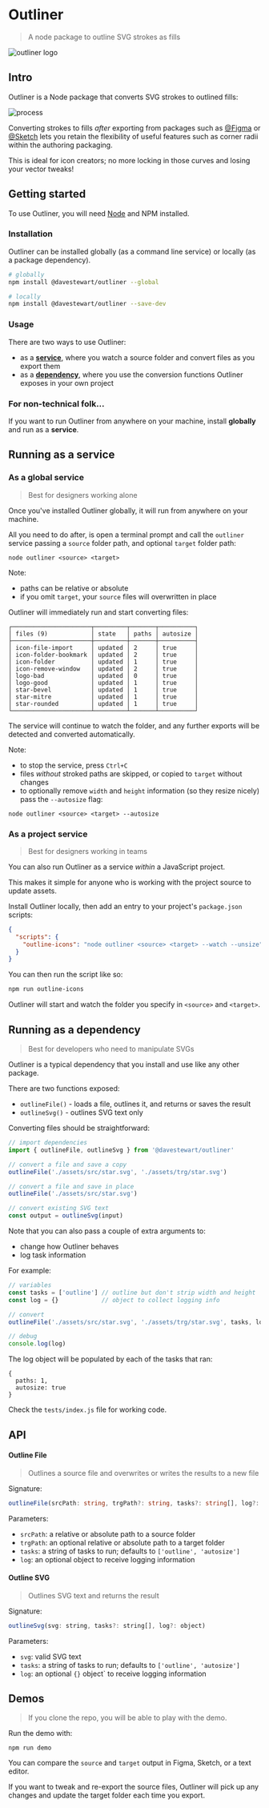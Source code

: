 # Outliner

> A node package to outline SVG strokes as fills

![outliner logo](https://raw.githubusercontent.com/davestewart/outliner/master/assets/artwork/outliner-logo.png)

## Intro

Outliner is a Node package that converts SVG strokes to outlined fills:

![process](https://raw.githubusercontent.com/davestewart/outliner/master/assets/artwork/process.png)

Converting strokes to fills *after* exporting from packages such as  [@Figma](https://twitter.com/figma) or  [@Sketch](https://twitter.com/sketch) lets you retain the flexibility of useful features such as corner radii within the authoring packaging.

This is ideal for icon creators; no more locking in those curves and losing your vector tweaks!

## Getting started

To use Outliner, you will need [Node](https://nodejs.org/en/) and NPM installed.

### Installation

Outliner can be installed globally (as a command line service) or locally (as a package dependency).

```bash
# globally
npm install @davestewart/outliner --global
```

```bash
# locally
npm install @davestewart/outliner --save-dev
```

### Usage

There are two ways to use Outliner:

- as a **[service](#running-as-a-service)**, where you watch a source folder and convert files as you export them
- as a **[dependency](#running-as-a-dependency)**, where you use the conversion functions Outliner exposes in your own project

### For non-technical folk...

If you want to run Outliner from anywhere on your machine, install **globally** and run as a **service**.

## Running as a service

### As a global service

> Best for designers working alone

Once you've installed Outliner globally, it will run from anywhere on your machine.

All you need to do after, is open a terminal prompt and call the `outliner` service passing a `source` folder path, and optional `target` folder path:

```
node outliner <source> <target>
```

Note:

- paths can be relative or absolute
- if you omit `target`, your `source` files will overwritten in place

Outliner will immediately run and start converting files:

```
┌──────────────────────┬─────────┬───────┬──────────┐
│ files (9)            │ state   │ paths │ autosize │
├──────────────────────┼─────────┼───────┼──────────┤
│ icon-file-import     │ updated │ 2     │ true     │
│ icon-folder-bookmark │ updated │ 2     │ true     │
│ icon-folder          │ updated │ 1     │ true     │
│ icon-remove-window   │ updated │ 2     │ true     │
│ logo-bad             │ updated │ 0     │ true     │
│ logo-good            │ updated │ 1     │ true     │
│ star-bevel           │ updated │ 1     │ true     │
│ star-mitre           │ updated │ 1     │ true     │
│ star-rounded         │ updated │ 1     │ true     │
└──────────────────────┴─────────┴───────┴──────────┘
```

The service will continue to watch the folder, and any further exports will be detected and converted automatically.

Note:

- to stop the service, press `Ctrl+C`
- files *without* stroked paths are skipped, or copied to `target` without changes 
- to optionally remove `width` and `height` information (so they resize nicely) pass the `--autosize` flag:

```
node outliner <source> <target> --autosize
```

### As a project service

> Best for designers working in teams

You can also run Outliner as a service *within* a JavaScript project.

This makes it simple for anyone who is working with the project source to update assets.

Install Outliner locally, then add an entry to your project's `package.json` scripts:

```json
{
  "scripts": {
    "outline-icons": "node outliner <source> <target> --watch --unsize"
  }
}
```

You can then run the script like so:

```bash
npm run outline-icons
```

Outliner will start and watch the folder you specify in `<source>` and `<target>`.

## Running as a dependency

> Best for developers who need to manipulate SVGs

Outliner is a typical dependency that you install and use like any other package.

There are two functions exposed:

- `outlineFile()` - loads a file, outlines it, and returns or saves the result
- `outlineSvg()` - outlines SVG text only

Converting files should be straightforward:

```js
// import dependencies
import { outlineFile, outlineSvg } from '@davestewart/outliner'

// convert a file and save a copy
outlineFile('./assets/src/star.svg', './assets/trg/star.svg')

// convert a file and save in place
outlineFile('./assets/src/star.svg')

// convert existing SVG text
const output = outlineSvg(input)
```

Note that you can also pass a couple of extra arguments to:

- change how Outliner behaves
- log task information

For example:

```js
// variables
const tasks = ['outline'] // outline but don't strip width and height
const log = {}            // object to collect logging info

// convert
outlineFile('./assets/src/star.svg', './assets/trg/star.svg', tasks, log)

// debug
console.log(log)
```

The log object will be populated by each of the tasks that ran:

```
{
  paths: 1,
  autosize: true
}
```

Check the `tests/index.js` file for working code.

## API

#### Outline File

> Outlines a source file and overwrites or writes the results to a new file

Signature:

```ts
outlineFile(srcPath: string, trgPath?: string, tasks?: string[], log?: object)
```

Parameters:

- `srcPath`: a relative or absolute path to a source folder
- `trgPath`: an optional relative or absolute path to a target folder
- `tasks`: a string of tasks to run; defaults to `['outline', 'autosize']`
- `log`: an optional object to receive logging information

#### Outline SVG

> Outlines SVG text and returns the result

Signature:

```js
outlineSvg(svg: string, tasks?: string[], log?: object)
```

Parameters:

- `svg`: valid SVG text
- `tasks`: a string of tasks to run; defaults to `['outline', 'autosize']`
- `log`: an optional `{}` object` to receive logging information

## Demos

> If you clone the repo, you will be able to play with the demo.

Run the demo with:

```
npm run demo
```

You can compare the `source` and `target` output in Figma, Sketch, or a text editor.

If you want to tweak and re-export the source files, Outliner will pick up any changes and update the target folder each time you export.
